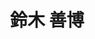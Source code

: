 ---
# Display name
title: 鈴木 善博

# Username (this should match the folder name)
authors:
  - yoshihiro-suzuki

# Is this the primary user of the site?
superuser: false

# Role/position
role: 社会人博士（D1）

# D: 10, 9, 8, 7
# M: 6, 5, 4
# B: 3, 2, 1
weight: 11 # 社会人博士は 11-14 を使用する

# Organizations/Affiliations
organizations:
  - name: アレグロマイクロシステムズ社
    url: 'https://investors.allegromicro.com/board-member/yoshihiro-zen-suzuki/'

# Short bio
bio: ''

interests: []

# education:
#   courses: []

# Social/Academic Networking
social: []

# Email for Gravatar
email: ''

# Highlight?
highlight_name: false

# User groups
user_groups:
  - 社会人学生
  - メンバー
---